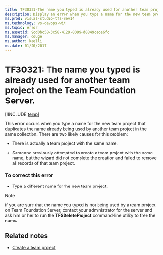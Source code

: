 ```yaml
---
title: TF30321-The name you typed is already used for another team project | VSTS & TFS
description: Display an error when you type a name for the new team project that duplicates the name already being used by another team project on the same server.
ms.prod: visual-studio-tfs-dev14
ms.technology: vs-devops-wit
ms.topic: error
ms.assetid: 9cd0bc58-3c58-4129-8099-d8849cece6fc
ms.manager: douge
ms.author: kaelli
ms.date: 01/20/2017
---
```



# TF30321: The name you typed is already used for another team project on the Team Foundation Server.

[!INCLUDE [temp](../../_shared/dev15-version-header.md)]

This error occurs when you type a name for the new team project that duplicates the name already being used by another team project in the same collection.  There are two likely causes for this problem:  
  
-   There is actually a team project with the same name.  
  
-   Someone previously attempted to create a team project with the same name, but the wizard did not complete the creation and failed to remove all records of that team project.  
  
### To correct this error  
  
-   Type a different name for the new team project.  
  
> [!NOTE]
>  If you are sure that the name you typed is not being used by a team project on Team Foundation Server, contact your administrator for the server and ask him or her to run the **TFSDeleteProject** command-line utility to free the name.

## Related notes
- [Create a team project](../../../accounts/create-team-project.md) 